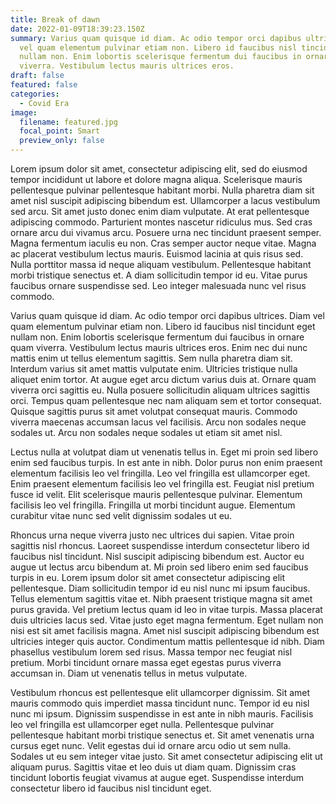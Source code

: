 ```yaml
---
title: Break of dawn
date: 2022-01-09T18:39:23.150Z
summary: Varius quam quisque id diam. Ac odio tempor orci dapibus ultrices. Diam
  vel quam elementum pulvinar etiam non. Libero id faucibus nisl tincidunt eget
  nullam non. Enim lobortis scelerisque fermentum dui faucibus in ornare quam
  viverra. Vestibulum lectus mauris ultrices eros.
draft: false
featured: false
categories:
  - Covid Era
image:
  filename: featured.jpg
  focal_point: Smart
  preview_only: false
---
```

Lorem ipsum dolor sit amet, consectetur adipiscing elit, sed do eiusmod tempor incididunt ut labore et dolore magna aliqua. Scelerisque mauris pellentesque pulvinar pellentesque habitant morbi. Nulla pharetra diam sit amet nisl suscipit adipiscing bibendum est. Ullamcorper a lacus vestibulum sed arcu. Sit amet justo donec enim diam vulputate. At erat pellentesque adipiscing commodo. Parturient montes nascetur ridiculus mus. Sed cras ornare arcu dui vivamus arcu. Posuere urna nec tincidunt praesent semper. Magna fermentum iaculis eu non. Cras semper auctor neque vitae. Magna ac placerat vestibulum lectus mauris. Euismod lacinia at quis risus sed. Nulla porttitor massa id neque aliquam vestibulum. Pellentesque habitant morbi tristique senectus et. A diam sollicitudin tempor id eu. Vitae purus faucibus ornare suspendisse sed. Leo integer malesuada nunc vel risus commodo.

Varius quam quisque id diam. Ac odio tempor orci dapibus ultrices. Diam vel quam elementum pulvinar etiam non. Libero id faucibus nisl tincidunt eget nullam non. Enim lobortis scelerisque fermentum dui faucibus in ornare quam viverra. Vestibulum lectus mauris ultrices eros. Enim nec dui nunc mattis enim ut tellus elementum sagittis. Sem nulla pharetra diam sit. Interdum varius sit amet mattis vulputate enim. Ultricies tristique nulla aliquet enim tortor. At augue eget arcu dictum varius duis at. Ornare quam viverra orci sagittis eu. Nulla posuere sollicitudin aliquam ultrices sagittis orci. Tempus quam pellentesque nec nam aliquam sem et tortor consequat. Quisque sagittis purus sit amet volutpat consequat mauris. Commodo viverra maecenas accumsan lacus vel facilisis. Arcu non sodales neque sodales ut. Arcu non sodales neque sodales ut etiam sit amet nisl.

Lectus nulla at volutpat diam ut venenatis tellus in. Eget mi proin sed libero enim sed faucibus turpis. In est ante in nibh. Dolor purus non enim praesent elementum facilisis leo vel fringilla. Leo vel fringilla est ullamcorper eget. Enim praesent elementum facilisis leo vel fringilla est. Feugiat nisl pretium fusce id velit. Elit scelerisque mauris pellentesque pulvinar. Elementum facilisis leo vel fringilla. Fringilla ut morbi tincidunt augue. Elementum curabitur vitae nunc sed velit dignissim sodales ut eu.

Rhoncus urna neque viverra justo nec ultrices dui sapien. Vitae proin sagittis nisl rhoncus. Laoreet suspendisse interdum consectetur libero id faucibus nisl tincidunt. Nisl suscipit adipiscing bibendum est. Auctor eu augue ut lectus arcu bibendum at. Mi proin sed libero enim sed faucibus turpis in eu. Lorem ipsum dolor sit amet consectetur adipiscing elit pellentesque. Diam sollicitudin tempor id eu nisl nunc mi ipsum faucibus. Tellus elementum sagittis vitae et. Nibh praesent tristique magna sit amet purus gravida. Vel pretium lectus quam id leo in vitae turpis. Massa placerat duis ultricies lacus sed. Vitae justo eget magna fermentum. Eget nullam non nisi est sit amet facilisis magna. Amet nisl suscipit adipiscing bibendum est ultricies integer quis auctor. Condimentum mattis pellentesque id nibh. Diam phasellus vestibulum lorem sed risus. Massa tempor nec feugiat nisl pretium. Morbi tincidunt ornare massa eget egestas purus viverra accumsan in. Diam ut venenatis tellus in metus vulputate.

Vestibulum rhoncus est pellentesque elit ullamcorper dignissim. Sit amet mauris commodo quis imperdiet massa tincidunt nunc. Tempor id eu nisl nunc mi ipsum. Dignissim suspendisse in est ante in nibh mauris. Facilisis leo vel fringilla est ullamcorper eget nulla. Pellentesque pulvinar pellentesque habitant morbi tristique senectus et. Sit amet venenatis urna cursus eget nunc. Velit egestas dui id ornare arcu odio ut sem nulla. Sodales ut eu sem integer vitae justo. Sit amet consectetur adipiscing elit ut aliquam purus. Sagittis vitae et leo duis ut diam quam. Dignissim cras tincidunt lobortis feugiat vivamus at augue eget. Suspendisse interdum consectetur libero id faucibus nisl tincidunt eget.